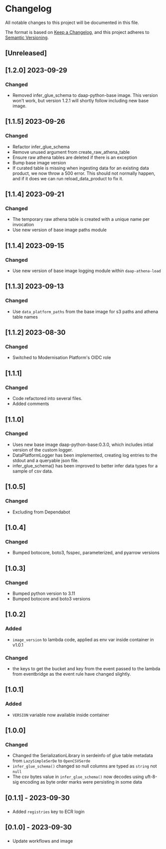 <!-- markdownlint-disable MD003 -->

# Changelog

All notable changes to this project will be documented in this file.

The format is based on [Keep a Changelog](https://keepachangelog.com/en/1.0.0/),
and this project adheres to [Semantic Versioning](https://semver.org/spec/v2.0.0.html).

## [Unreleased]

## [1.2.0] 2023-09-29

### Changed

- Removed infer_glue_schema to daap-python-base image. This version won't
work, but version 1.2.1 will shortly follow including new base image.
## [1.1.5] 2023-09-26

### Changed

- Refactor infer_glue_schema
- Remove unused argument from create_raw_athena_table
- Ensure raw athena tables are deleted if there is an exception
- Bump base image version
- If curated table is missing when ingesting data for an existing data product,
  we now throw a 500 error. This should not normally happen, and if it does
  we can run reload_data_product to fix it.

## [1.1.4] 2023-09-21

### Changed

- The temporary raw athena table is created with a unique name per invocation
- Use new version of base image paths module

## [1.1.4] 2023-09-15

### Changed

- Use new version of base image logging module within `daap-athena-load`

## [1.1.3] 2023-09-13

### Changed

- Use `data_platform_paths` from the base image for s3 paths and athena table names

## [1.1.2] 2023-08-30

### Changed

- Switched to Modernisation Platform's OIDC role

## [1.1.1]

### Changed

- Code refactored into several files.
- Added comments

## [1.1.0]

### Changed

- Uses new base image daap-python-base:0.3.0, which includes intial version of the
  custom logger.
- DataPlatformLogger has been implemented, creating log entries to the stdout and
  a queryable json file.
- infer_glue_schema() has been improved to better infer data types for a sample of
  csv data.

## [1.0.5]

### Changed

- Excluding from Dependabot

## [1.0.4]

### Changed

- Bumped botocore, boto3, fsspec, parameterized, and pyarrow versions

## [1.0.3]

### Changed

- Bumped python version to 3.11
- Bumped botocore and boto3 versions

## [1.0.2]

### Added

- `image_version` to lambda code, applied as env var inside container in v1.0.1

### Changed

- the keys to get the bucket and key from the event passed to the lambda from eventbridge
  as the event rule have changed slightly.

## [1.0.1]

### Added

- `VERSION` variable now available inside container

## [1.0.0]

### Changed

- Changed the SerializationLibrary in serdeinfo of glue table metadata from
  `LazySimpleSerDe` to `OpenCSVSerde`
- `infer_glue_schema()` changed so null columns are typed as `string` not `null`
- The csv bytes value in `infer_glue_schema()` now decodes using uft-8-sig encoding
  as byte order marks were persisting in some data

## [0.1.1] - 2023-09-30

###

- Added `registries` key to ECR login

## [0.1.0] - 2023-09-30

###

- Update workflows and image
